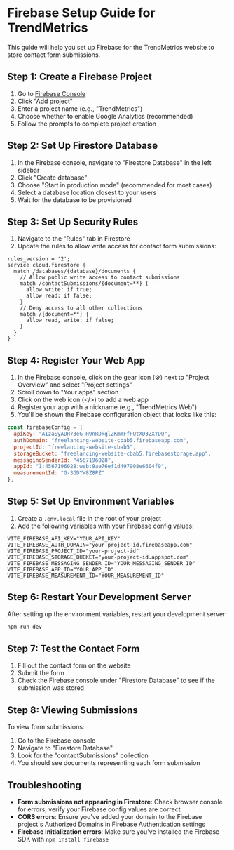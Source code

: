# Firebase Setup Guide for TrendMetrics

This guide will help you set up Firebase for the TrendMetrics website to store contact form submissions.

## Step 1: Create a Firebase Project

1. Go to [Firebase Console](https://console.firebase.google.com/)
2. Click "Add project"
3. Enter a project name (e.g., "TrendMetrics")
4. Choose whether to enable Google Analytics (recommended)
5. Follow the prompts to complete project creation

## Step 2: Set Up Firestore Database

1. In the Firebase console, navigate to "Firestore Database" in the left sidebar
2. Click "Create database"
3. Choose "Start in production mode" (recommended for most cases)
4. Select a database location closest to your users
5. Wait for the database to be provisioned

## Step 3: Set Up Security Rules

1. Navigate to the "Rules" tab in Firestore
2. Update the rules to allow write access for contact form submissions:

```
rules_version = '2';
service cloud.firestore {
  match /databases/{database}/documents {
    // Allow public write access to contact submissions
    match /contactSubmissions/{document=**} {
      allow write: if true;
      allow read: if false;
    }
    // Deny access to all other collections
    match /{document=**} {
      allow read, write: if false;
    }
  }
}
```

## Step 4: Register Your Web App

1. In the Firebase console, click on the gear icon (⚙️) next to "Project Overview" and select "Project settings"
2. Scroll down to "Your apps" section
3. Click on the web icon (</>) to add a web app
4. Register your app with a nickname (e.g., "TrendMetrics Web")
5. You'll be shown the Firebase configuration object that looks like this:

```javascript
const firebaseConfig = {
  apiKey: "AIzaSyADH73eG_H9nRDkglZKmmFfFQtXD3ZXYDQ",
  authDomain: "freelancing-website-cbab5.firebaseapp.com",
  projectId: "freelancing-website-cbab5",
  storageBucket: "freelancing-website-cbab5.firebasestorage.app",
  messagingSenderId: "4567196028",
  appId: "1:4567196028:web:9ae76ef1d497908e6604f9",
  measurementId: "G-3GDYW8Z8PZ"
};
```

## Step 5: Set Up Environment Variables

1. Create a `.env.local` file in the root of your project
2. Add the following variables with your Firebase config values:

```
VITE_FIREBASE_API_KEY="YOUR_API_KEY"
VITE_FIREBASE_AUTH_DOMAIN="your-project-id.firebaseapp.com"
VITE_FIREBASE_PROJECT_ID="your-project-id"
VITE_FIREBASE_STORAGE_BUCKET="your-project-id.appspot.com"
VITE_FIREBASE_MESSAGING_SENDER_ID="YOUR_MESSAGING_SENDER_ID"
VITE_FIREBASE_APP_ID="YOUR_APP_ID"
VITE_FIREBASE_MEASUREMENT_ID="YOUR_MEASUREMENT_ID"
```

## Step 6: Restart Your Development Server

After setting up the environment variables, restart your development server:

```bash
npm run dev
```

## Step 7: Test the Contact Form

1. Fill out the contact form on the website
2. Submit the form
3. Check the Firebase console under "Firestore Database" to see if the submission was stored

## Step 8: Viewing Submissions

To view form submissions:
1. Go to the Firebase console
2. Navigate to "Firestore Database"
3. Look for the "contactSubmissions" collection
4. You should see documents representing each form submission

## Troubleshooting

- **Form submissions not appearing in Firestore**: Check browser console for errors; verify your Firebase config values are correct
- **CORS errors**: Ensure you've added your domain to the Firebase project's Authorized Domains in Firebase Authentication settings
- **Firebase initialization errors**: Make sure you've installed the Firebase SDK with `npm install firebase` 